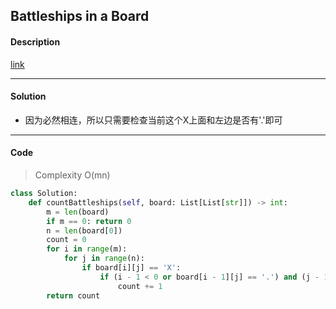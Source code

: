 ## Battleships in a Board

#### Description

[link](https://leetcode.com/problems/battleships-in-a-board/)

---

#### Solution

- 因为必然相连，所以只需要检查当前这个X上面和左边是否有'.'即可

---

#### Code

> Complexity  O(mn)

```python
class Solution:
    def countBattleships(self, board: List[List[str]]) -> int:
        m = len(board)
        if m == 0: return 0
        n = len(board[0])
        count = 0
        for i in range(m):
            for j in range(n):
                if board[i][j] == 'X':
                    if (i - 1 < 0 or board[i - 1][j] == '.') and (j - 1 < 0 or board[i][j - 1] == '.'):
                        count += 1
        return count
```